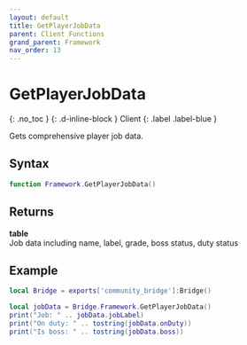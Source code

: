 ```yaml
---
layout: default
title: GetPlayerJobData
parent: Client Functions
grand_parent: Framework
nav_order: 13
---
```


# GetPlayerJobData
{: .no_toc }
{: .d-inline-block }
Client
{: .label .label-blue }

Gets comprehensive player job data.

## Syntax

```lua
function Framework.GetPlayerJobData()
```

## Returns

**table**  
Job data including name, label, grade, boss status, duty status

## Example

```lua
local Bridge = exports['community_bridge']:Bridge()

local jobData = Bridge.Framework.GetPlayerJobData()
print("Job: " .. jobData.jobLabel)
print("On duty: " .. tostring(jobData.onDuty))
print("Is boss: " .. tostring(jobData.boss))
```
